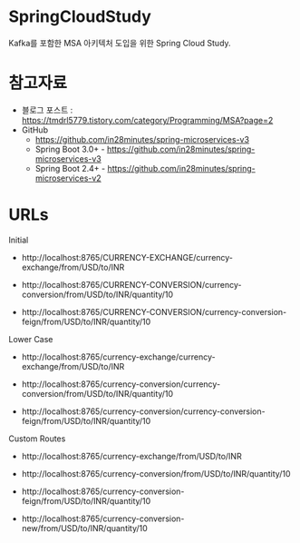 # SpringCloudStudy
Kafka를 포함한 MSA 아키텍처 도입을 위한 Spring Cloud Study.

# 참고자료
- 블로그 포스트 : https://tmdrl5779.tistory.com/category/Programming/MSA?page=2  
- GitHub
  - https://github.com/in28minutes/spring-microservices-v3
  - Spring Boot 3.0+ - https://github.com/in28minutes/spring-microservices-v3
  - Spring Boot 2.4+ - https://github.com/in28minutes/spring-microservices-v2

# URLs
Initial

- http://localhost:8765/CURRENCY-EXCHANGE/currency-exchange/from/USD/to/INR

- http://localhost:8765/CURRENCY-CONVERSION/currency-conversion/from/USD/to/INR/quantity/10

- http://localhost:8765/CURRENCY-CONVERSION/currency-conversion-feign/from/USD/to/INR/quantity/10



Lower Case

- http://localhost:8765/currency-exchange/currency-exchange/from/USD/to/INR

- http://localhost:8765/currency-conversion/currency-conversion/from/USD/to/INR/quantity/10

- http://localhost:8765/currency-conversion/currency-conversion-feign/from/USD/to/INR/quantity/10



Custom Routes

- http://localhost:8765/currency-exchange/from/USD/to/INR

- http://localhost:8765/currency-conversion/from/USD/to/INR/quantity/10

- http://localhost:8765/currency-conversion-feign/from/USD/to/INR/quantity/10

- http://localhost:8765/currency-conversion-new/from/USD/to/INR/quantity/10